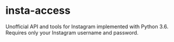 # insta-access
Unofficial API and tools for Instagram implemented with Python 3.6. Requires only your Instagram username and password.
